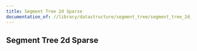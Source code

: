 ```yaml
---
title: Segment Tree 2d Sparse
documentation_of: //library/datastructure/segment_tree/segment_tree_2d_sparse.hpp
---
```

## Segment Tree 2d Sparse